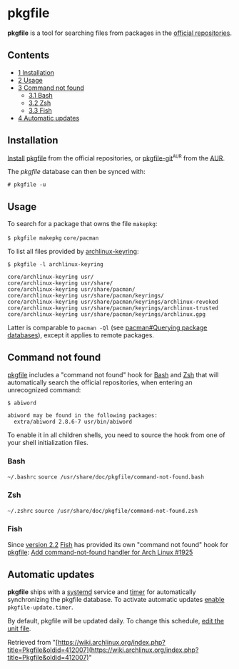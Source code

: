 # pkgfile

**pkgfile** is a tool for searching files from packages in the [official repositories](/index.php/Official_repositories "Official repositories").

## Contents

*   [1 Installation](#Installation)
*   [2 Usage](#Usage)
*   [3 Command not found](#Command_not_found)
    *   [3.1 Bash](#Bash)
    *   [3.2 Zsh](#Zsh)
    *   [3.3 Fish](#Fish)
*   [4 Automatic updates](#Automatic_updates)

## Installation

[Install](/index.php/Install "Install") [pkgfile](https://www.archlinux.org/packages/?name=pkgfile) from the official repositories, or [pkgfile-git](https://aur.archlinux.org/packages/pkgfile-git/)<sup><small>AUR</small></sup> from the [AUR](/index.php/AUR "AUR").

The _pkgfile_ database can then be synced with:

```
# pkgfile -u

```

## Usage

To search for a package that owns the file `makepkg`:

 `$ pkgfile makepkg`  `core/pacman` 

To list all files provided by [archlinux-keyring](https://www.archlinux.org/packages/?name=archlinux-keyring):

 `$ pkgfile -l archlinux-keyring` 

```
core/archlinux-keyring usr/
core/archlinux-keyring usr/share/
core/archlinux-keyring usr/share/pacman/
core/archlinux-keyring usr/share/pacman/keyrings/
core/archlinux-keyring usr/share/pacman/keyrings/archlinux-revoked
core/archlinux-keyring usr/share/pacman/keyrings/archlinux-trusted
core/archlinux-keyring usr/share/pacman/keyrings/archlinux.gpg
```

Latter is comparable to `pacman -Ql` (see [pacman#Querying package databases](/index.php/Pacman#Querying_package_databases "Pacman")), except it applies to remote packages.

## Command not found

[pkgfile](https://www.archlinux.org/packages/?name=pkgfile) includes a "command not found" hook for [Bash](/index.php/Bash "Bash") and [Zsh](/index.php/Zsh "Zsh") that will automatically search the official repositories, when entering an unrecognized command:

 `$ abiword` 

```
abiword may be found in the following packages:
  extra/abiword 2.8.6-7 usr/bin/abiword

```

To enable it in all children shells, you need to source the hook from one of your shell initialization files.

### Bash

 `~/.bashrc`  `source /usr/share/doc/pkgfile/command-not-found.bash` 

### Zsh

 `~/.zshrc`  `source /usr/share/doc/pkgfile/command-not-found.zsh` 

### Fish

Since [version 2.2](https://github.com/fish-shell/fish-shell/releases/tag/2.2.0) [Fish](/index.php/Fish "Fish") has provided its own "command not found" hook for [pkgfile](https://www.archlinux.org/packages/?name=pkgfile): [Add command-not-found handler for Arch Linux #1925](https://github.com/fish-shell/fish-shell/pull/1925)

## Automatic updates

**pkgfile** ships with a [systemd](/index.php/Systemd "Systemd") service and [timer](/index.php/Systemd/Timers "Systemd/Timers") for automatically synchronizing the pkgfile database. To activate automatic updates [enable](/index.php/Enable "Enable") `pkgfile-update.timer`.

By default, pkgfile will be updated daily. To change this schedule, [edit the unit file](/index.php/Systemd#Editing_provided_units "Systemd").

Retrieved from "[https://wiki.archlinux.org/index.php?title=Pkgfile&oldid=412007](https://wiki.archlinux.org/index.php?title=Pkgfile&oldid=412007)"